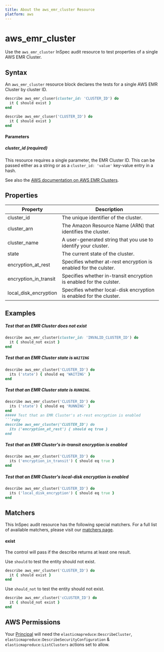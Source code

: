 ```yaml
---
title: About the aws_emr_cluster Resource
platform: aws
---
```


# aws\_emr\_cluster

Use the `aws_emr_cluster` InSpec audit resource to test properties of a single AWS EMR Cluster.

## Syntax

An `aws_emr_cluster` resource block declares the tests for a single AWS EMR Cluster by cluster ID.
```ruby
describe aws_emr_cluser(cluster_id: 'CLUSTER_ID') do
  it { should exist }
end
```
```ruby
describe aws_emr_cluser('CLUSTER_ID') do
  it { should exist }
end
```
#### Parameters

##### cluster\_id _(required)_

This resource requires a single parameter, the EMR Cluster ID.
This can be passed either as a string or as a `cluster_id: 'value'` key-value entry in a hash.

See also the [AWS documentation on AWS EMR Clusters](https://docs.aws.amazon.com/AWSCloudFormation/latest/UserGuide/aws-resource-elasticmapreduce-cluster.html).

## Properties

|Property                                | Description|
| ---                                    | --- |
|cluster\_id                             | The unique identifier of the cluster. |
|cluster\_arn                            | The Amazon Resource Name (ARN) that identifies the cluster. |
|cluster\_name                           | A user-generated string that you use to identify your cluster. |
|state                                   | The current state of the cluster. |
|encryption\_at\_rest                    | Specifies whether at-rest encryption is enabled for the culster.|
|encryption\_in\_transit                 | Specifies whether in-transit encryption is enabled for the culster.|
|local\_disk\_encryption                 | Specifies whether local-disk encryption is enabled for the cluster. |

              
## Examples


##### Test that an EMR Cluster does not exist
```ruby
describe aws_emr_cluster(cluster_id: 'INVALID_CLUSTER_ID') do
  it { should_not exist }
end
```
##### Test that an EMR Cluster state is `WAITING`
```ruby
describe aws_emr_cluster('CLUSTER_ID') do
  its ('state') { should eq 'WAITING' }
end
```
##### Test that an EMR Cluster state is `RUNNING`.
```ruby
describe aws_emr_cluster('CLUSTER_ID') do
  its ('state') { should eq 'RUNNING' }
end
##### Test that an EMR Cluster's at-rest encryption is enabled
```ruby
describe aws_emr_cluster('CLUSTER_ID') do
  its ('encryption_at_rest') { should eq true }
end
```
##### Test that an EMR Cluster's in-transit encryption is enabled
```ruby
describe aws_emr_cluster('CLUSTER_ID') do
  its ('encryption_in_transit') { should eq true }
end
```
##### Test that an EMR Cluster's local-disk encryption is enabled
```ruby
describe aws_emr_cluster('CLUSTER_ID') do
  its ('local_disk_encryption') { should eq true }
end
```
## Matchers

This InSpec audit resource has the following special matchers. For a full list of available matchers, please visit our [matchers page](https://www.inspec.io/docs/reference/matchers/).

#### exist

The control will pass if the describe returns at least one result.

Use `should` to test the entity should not exist.
```ruby
describe aws_emr_cluster('CLUSTER_ID') do
  it { should exist }
end
```

Use `should_not` to test the entity should not exist.
```ruby
describe aws_emr_cluster('cCLUSTER_ID') do
  it { should_not exist }
end
```

## AWS Permissions

Your [Principal](https://docs.aws.amazon.com/IAM/latest/UserGuide/intro-structure.html#intro-structure-principal) will need the `elasticmapreduce:DescribeCluster`, `elasticmapreduce:DescribeSecurityConfiguration` & `elasticmapreduce:ListClusters` actions set to allow.


